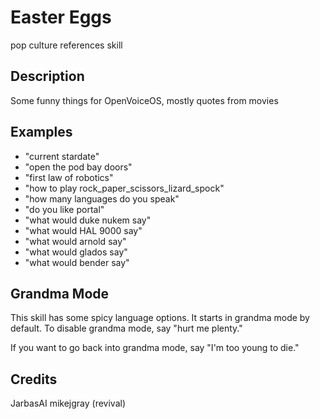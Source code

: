 # Easter Eggs

pop culture references skill

## Description

Some funny things for OpenVoiceOS, mostly quotes from movies

## Examples

- "current stardate"
- "open the pod bay doors"
- "first law of robotics"
- "how to play rock_paper_scissors_lizard_spock"
- "how many languages do you speak"
- "do you like portal"
- "what would duke nukem say"
- "what would HAL 9000 say"
- "what would arnold say"
- "what would glados say"
- "what would bender say"

## Grandma Mode

This skill has some spicy language options. It starts in grandma mode by default. To disable grandma mode, say "hurt me plenty."

If you want to go back into grandma mode, say "I'm too young to die."

## Credits

JarbasAI
mikejgray (revival)
